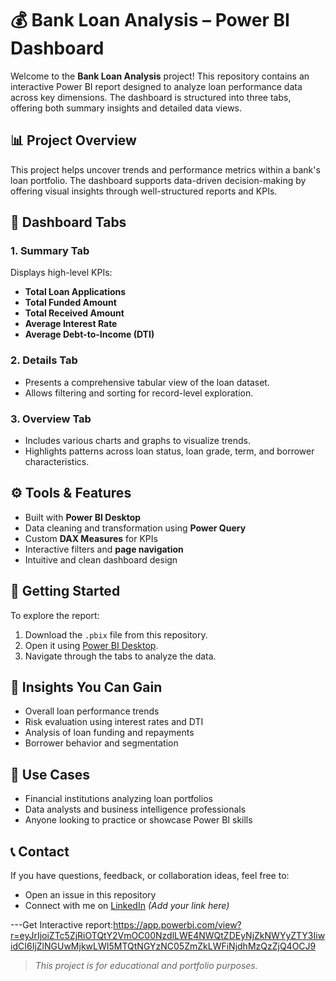# 💰 Bank Loan Analysis – Power BI Dashboard

Welcome to the **Bank Loan Analysis** project! This repository contains an interactive Power BI report designed to analyze loan performance data across key dimensions. The dashboard is structured into three tabs, offering both summary insights and detailed data views.

## 📊 Project Overview

This project helps uncover trends and performance metrics within a bank's loan portfolio. The dashboard supports data-driven decision-making by offering visual insights through well-structured reports and KPIs.

## 📂 Dashboard Tabs

### 1. Summary Tab
Displays high-level KPIs:
- **Total Loan Applications**
- **Total Funded Amount**
- **Total Received Amount**
- **Average Interest Rate**
- **Average Debt-to-Income (DTI)**

### 2. Details Tab
- Presents a comprehensive tabular view of the loan dataset.
- Allows filtering and sorting for record-level exploration.

### 3. Overview Tab
- Includes various charts and graphs to visualize trends.
- Highlights patterns across loan status, loan grade, term, and borrower characteristics.

## ⚙️ Tools & Features

- Built with **Power BI Desktop**
- Data cleaning and transformation using **Power Query**
- Custom **DAX Measures** for KPIs
- Interactive filters and **page navigation**
- Intuitive and clean dashboard design

## 🚀 Getting Started

To explore the report:
1. Download the `.pbix` file from this repository.
2. Open it using [Power BI Desktop](https://powerbi.microsoft.com/desktop/).
3. Navigate through the tabs to analyze the data.

## 🧠 Insights You Can Gain

- Overall loan performance trends
- Risk evaluation using interest rates and DTI
- Analysis of loan funding and repayments
- Borrower behavior and segmentation

## 📌 Use Cases

- Financial institutions analyzing loan portfolios
- Data analysts and business intelligence professionals
- Anyone looking to practice or showcase Power BI skills

## 📞 Contact

If you have questions, feedback, or collaboration ideas, feel free to:
- Open an issue in this repository
- Connect with me on [LinkedIn](#) *(Add your link here)*

---Get Interactive report:https://app.powerbi.com/view?r=eyJrIjoiZTc5ZjRiOTQtY2VmOC00NzdlLWE4NWQtZDEyNjZkNWYyZTY3IiwidCI6IjZlNGUwMjkwLWI5MTQtNGYzNC05ZmZkLWFiNjdhMzQzZjQ4OCJ9

> *This project is for educational and portfolio purposes.*
> 
